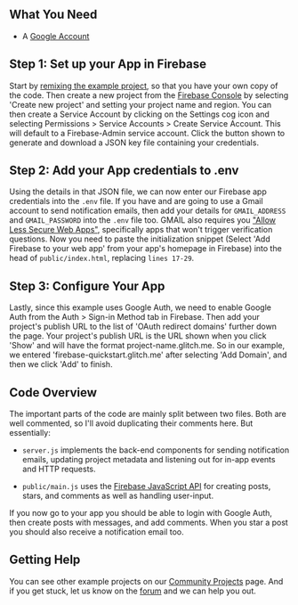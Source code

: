 ## What You Need
*   A [Google Account](https://firebase.google.com/)

## Step 1: Set up your App in Firebase
Start by [remixing the example project](https://glitch.com/edit/#!/remix/community-building-starter), so that you have your own copy of the code. Then create a new project from the [Firebase Console](https://console.firebase.google.com/) by selecting 'Create new project' and setting your project name and region. You can then create a Service Account by clicking on the Settings cog icon and selecting Permissions > Service Accounts > Create Service Account. This will default to a Firebase-Admin service account.  Click the button shown to generate and download a JSON key file containing your credentials.

## Step 2: Add your App credentials to .env
Using the details in that JSON file, we can now enter our Firebase app credentials into the `.env` file. If you have and are going to use a Gmail account to send notification emails, then add your details for `GMAIL_ADDRESS` and `GMAIL_PASSWORD` into the `.env` file too. GMAIL also requires you <a href="https://myaccount.google.com/lesssecureapps?pli=1" no-opener no-referrer>"Allow Less Secure Web Apps"</a>, specifically apps that won't trigger verification questions. Now you need to paste the initialization snippet (Select 'Add Firebase to your web app' from your app's homepage in Firebase) into the head of `public/index.html`, replacing `lines 17-29`.

## Step 3: Configure Your App
Lastly, since this example uses Google Auth, we need to enable Google Auth from the Auth > Sign-in Method tab in Firebase. Then add your project's publish URL to the list of 'OAuth redirect domains' further down the page. Your project's publish URL is the URL shown when you click 'Show' and will have the format project-name.glitch.me. So in our example, we entered 'firebase-quickstart.glitch.me' after selecting 'Add Domain', and then we click 'Add' to finish.

## Code Overview
The important parts of the code are mainly split between two files. Both are well commented, so I'll avoid duplicating their comments here. But essentially:

*   `server.js` implements the back-end components for sending notification emails, updating project metadata and listening out for in-app events and HTTP requests.

*   `public/main.js` uses the [Firebase JavaScript API](https://www.firebase.com/docs/web/api/) for creating posts, stars, and comments as well as handling user-input.

If you now go to your app you should be able to login with Google Auth, then create posts with messages, and add comments. When you star a post you should also receive a notification email too. 

## Getting Help
You can see other example projects on our [Community Projects](https://glitch.com/) page. And if you get stuck, let us know on the [forum](http://support.glitch.com/) and we can help you out.